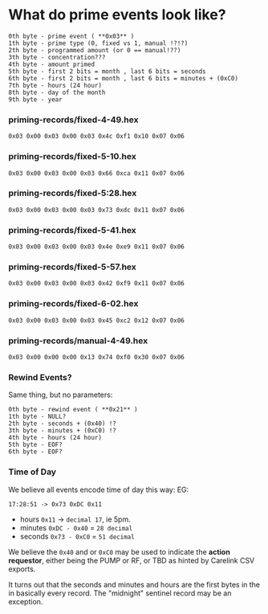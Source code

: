 # What do prime events look like?

```
0th byte - prime event ( **0x03** )
1th byte - prime type (0, fixed vs 1, manual !?!?)
2th byte - programmed amount (or 0 == manual!??)
3th byte - concentration???
4th byte - amount primed
5th byte - first 2 bits = month , last 6 bits = seconds
6th byte - first 2 bits = month , last 6 bits = minutes + (0xC0)
7th byte - hours (24 hour)
8th byte - day of the month
9th byte - year

```

### priming-records/fixed-4-49.hex
```0x03 0x00 0x03 0x00 0x03 0x4c 0xf1 0x10 0x07 0x06```

### priming-records/fixed-5-10.hex
```0x03 0x00 0x03 0x00 0x03 0x66 0xca 0x11 0x07 0x06```

### priming-records/fixed-5:28.hex
```0x03 0x00 0x03 0x00 0x03 0x73 0xdc 0x11 0x07 0x06```

### priming-records/fixed-5-41.hex
```0x03 0x00 0x03 0x00 0x03 0x4e 0xe9 0x11 0x07 0x06```

### priming-records/fixed-5-57.hex
```0x03 0x00 0x03 0x00 0x03 0x42 0xf9 0x11 0x07 0x06```

### priming-records/fixed-6-02.hex
```0x03 0x00 0x03 0x00 0x03 0x45 0xc2 0x12 0x07 0x06```

### priming-records/manual-4-49.hex
```0x03 0x00 0x00 0x00 0x13 0x74 0xf0 0x30 0x07 0x06```

### Rewind Events?

Same thing, but no parameters:

```
0th byte - rewind event ( **0x21** )
1th byte - NULL?
2th byte - seconds + (0x40) !?
3th byte - minutes + (0xC0) !?
4th byte - hours (24 hour)
5th byte - EOF?
6th byte - EOF?
```

### Time of Day

We believe all events encode time of day this way:
EG:
```
17:28:51 -> 0x73 0xDC 0x11
```

* hours `0x11` -> `decimal 17`, ie 5pm.
* minutes `0xDC - 0x40` = `28 decimal`
* seconds `0x73 - 0xC0` = `51 decimal`

We believe the `0x40` and or `0xC0` may be used to indicate the
**action requestor**, either being the PUMP or RF, or TBD as hinted by
Carelink CSV exports.

It turns out that the seconds and minutes and hours are the first
bytes in the in basically every record.  The "midnight" sentinel
record may be an exception.

